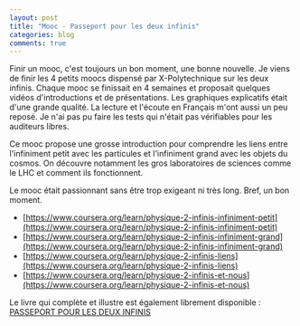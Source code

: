 ```yaml
---
layout: post
title: "Mooc - Passeport pour les deux infinis"
categories: blog
comments: true
---
```


Finir un mooc, c'est toujours un bon moment, une bonne nouvelle. Je viens de finir les 4 petits moocs dispensé par X-Polytechnique sur les deux infinis. Chaque mooc se finissait en 4 semaines et proposait quelques vidéos d'introductions et de présentations. Les graphiques explicatifs était d'une grande qualité. La lecture et l'écoute en Français m'ont aussi un peu reposé. Je n'ai pas pu faire les tests qui n'était pas vérifiables pour les auditeurs libres. 

Ce mooc propose une grosse introduction pour comprendre les liens entre l'infiniment petit avec les particules et l'infiniment grand avec les objets du cosmos. On découvre notamment les gros laboratoires de sciences comme le LHC et comment ils fonctionnent. 

Le mooc était passionnant sans être trop exigeant ni très long. Bref, un bon moment.


* [https://www.coursera.org/learn/physique-2-infinis-infiniment-petit](https://www.coursera.org/learn/physique-2-infinis-infiniment-petit)
* [https://www.coursera.org/learn/physique-2-infinis-infiniment-grand](https://www.coursera.org/learn/physique-2-infinis-infiniment-grand)
* [https://www.coursera.org/learn/physique-2-infinis-liens](https://www.coursera.org/learn/physique-2-infinis-liens)
* [https://www.coursera.org/learn/physique-2-infinis-et-nous](https://www.coursera.org/learn/physique-2-infinis-et-nous)

Le livre qui complète et illustre est également librement disponible : [PASSEPORT POUR LES DEUX INFINIS](/pics/blog/mooc/PasseportPourLesDeuxInfinis_Dunod.pdf)
